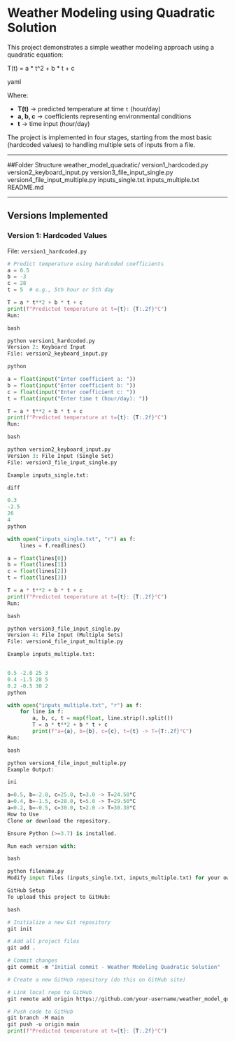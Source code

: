 # Weather Modeling using Quadratic Solution

This project demonstrates a simple weather modeling approach using a quadratic equation:

T(t) = a * t^2 + b * t + c

yaml


Where:  
- **T(t)** → predicted temperature at time `t` (hour/day)  
- **a, b, c** → coefficients representing environmental conditions  
- **t** → time input (hour/day)  

The project is implemented in four stages, starting from the most basic (hardcoded values) to handling multiple sets of inputs from a file.

---
 ##Folder Structure
weather_model_quadratic/
version1_hardcoded.py
version2_keyboard_input.py
version3_file_input_single.py
version4_file_input_multiple.py
inputs_single.txt
inputs_multiple.txt
README.md

---

## Versions Implemented

### Version 1: Hardcoded Values  
File: `version1_hardcoded.py`  

```python
# Predict temperature using hardcoded coefficients
a = 0.5
b = -3
c = 28
t = 5  # e.g., 5th hour or 5th day

T = a * t**2 + b * t + c
print(f"Predicted temperature at t={t}: {T:.2f}°C")
Run:

bash

python version1_hardcoded.py
Version 2: Keyboard Input
File: version2_keyboard_input.py

python

a = float(input("Enter coefficient a: "))
b = float(input("Enter coefficient b: "))
c = float(input("Enter coefficient c: "))
t = float(input("Enter time t (hour/day): "))

T = a * t**2 + b * t + c
print(f"Predicted temperature at t={t}: {T:.2f}°C")
Run:

bash

python version2_keyboard_input.py
Version 3: File Input (Single Set)
File: version3_file_input_single.py

Example inputs_single.txt:

diff

0.3
-2.5
26
4
python

with open("inputs_single.txt", "r") as f:
    lines = f.readlines()

a = float(lines[0])
b = float(lines[1])
c = float(lines[2])
t = float(lines[3])

T = a * t**2 + b * t + c
print(f"Predicted temperature at t={t}: {T:.2f}°C")
Run:

bash

python version3_file_input_single.py
Version 4: File Input (Multiple Sets)
File: version4_file_input_multiple.py

Example inputs_multiple.txt:


0.5 -2.0 25 3
0.4 -1.5 28 5
0.2 -0.5 30 2
python

with open("inputs_multiple.txt", "r") as f:
    for line in f:
        a, b, c, t = map(float, line.strip().split())
        T = a * t**2 + b * t + c
        print(f"a={a}, b={b}, c={c}, t={t} -> T={T:.2f}°C")
Run:

bash

python version4_file_input_multiple.py
Example Output:

ini

a=0.5, b=-2.0, c=25.0, t=3.0 -> T=24.50°C
a=0.4, b=-1.5, c=28.0, t=5.0 -> T=29.50°C
a=0.2, b=-0.5, c=30.0, t=2.0 -> T=30.30°C
How to Use
Clone or download the repository.

Ensure Python (>=3.7) is installed.

Run each version with:

bash

python filename.py
Modify input files (inputs_single.txt, inputs_multiple.txt) for your own test cases.

GitHub Setup
To upload this project to GitHub:

bash

# Initialize a new Git repository
git init

# Add all project files
git add .

# Commit changes
git commit -m "Initial commit - Weather Modeling Quadratic Solution"

# Create a new GitHub repository (do this on GitHub site)

# Link local repo to GitHub
git remote add origin https://github.com/your-username/weather_model_quadratic.git

# Push code to GitHub
git branch -M main
git push -u origin main
print(f"Predicted temperature at t={t}: {T:.2f}°C")
